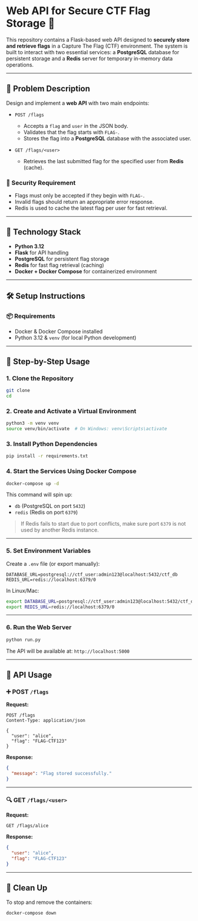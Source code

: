 
# Web API for Secure CTF Flag Storage 🏁

This repository contains a Flask-based web API designed to **securely store and retrieve flags** in a Capture The Flag (CTF) environment. The system is built to interact with two essential services: a **PostgreSQL** database for persistent storage and a **Redis** server for temporary in-memory data operations.

---

## 🧠 Problem Description

Design and implement a **web API** with two main endpoints:

- `POST /flags`  
  - Accepts a `flag` and `user` in the JSON body.
  - Validates that the flag starts with `FLAG-`.
  - Stores the flag into a **PostgreSQL** database with the associated user.

- `GET /flags/<user>`  
  - Retrieves the last submitted flag for the specified user from **Redis** (cache).

### 🔐 Security Requirement

- Flags must only be accepted if they begin with `FLAG-`.
- Invalid flags should return an appropriate error response.
- Redis is used to cache the latest flag per user for fast retrieval.

---

## 🚀 Technology Stack

- **Python 3.12**
- **Flask** for API handling
- **PostgreSQL** for persistent flag storage
- **Redis** for fast flag retrieval (caching)
- **Docker + Docker Compose** for containerized environment

---

## 🛠️ Setup Instructions

### 📦 Requirements

- Docker & Docker Compose installed
- Python 3.12 & `venv` (for local Python development)

---

## 🔧 Step-by-Step Usage

### 1. Clone the Repository

```bash
git clone 
cd 
````

### 2. Create and Activate a Virtual Environment

```bash
python3 -m venv venv
source venv/bin/activate  # On Windows: venv\Scripts\activate
```

### 3. Install Python Dependencies

```bash
pip install -r requirements.txt
```

### 4. Start the Services Using Docker Compose

```bash
docker-compose up -d
```

This command will spin up:

* `db` (PostgreSQL on port `5432`)
* `redis` (Redis on port `6379`)

> If Redis fails to start due to port conflicts, make sure port `6379` is not used by another Redis instance.

---

### 5. Set Environment Variables

Create a `.env` file (or export manually):

```env
DATABASE_URL=postgresql://ctf_user:admin123@localhost:5432/ctf_db
REDIS_URL=redis://localhost:6379/0
```

In Linux/Mac:

```bash
export DATABASE_URL=postgresql://ctf_user:admin123@localhost:5432/ctf_db
export REDIS_URL=redis://localhost:6379/0
```

---

### 6. Run the Web Server

```bash
python run.py
```

The API will be available at: `http://localhost:5000`

---

## 🧪 API Usage

### ➕ POST `/flags`

**Request:**

```http
POST /flags
Content-Type: application/json

{
  "user": "alice",
  "flag": "FLAG-CTF123"
}
```

**Response:**

```json
{
  "message": "Flag stored successfully."
}
```

---

### 🔍 GET `/flags/<user>`

**Request:**

```http
GET /flags/alice
```

**Response:**

```json
{
  "user": "alice",
  "flag": "FLAG-CTF123"
}
```

---

## 🧼 Clean Up

To stop and remove the containers:

```bash
docker-compose down
```
